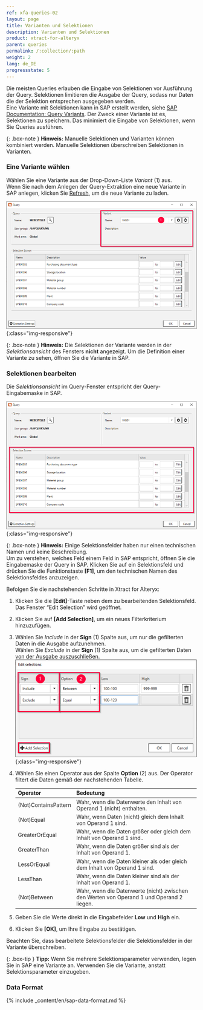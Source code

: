 ```yaml
---
ref: xfa-queries-02
layout: page
title: Varianten und Selektionen
description: Varianten und Selektionen
product: xtract-for-alteryx
parent: queries
permalink: /:collection/:path
weight: 2
lang: de_DE
progressstate: 5
---
```


Die meisten Queries erlauben die Eingabe von Selektionen vor Ausführung der Query.
Selektionen limitieren die Ausgabe der Query, sodass nur Daten die der Selektion entsprechen ausgegeben werden.<br>
Eine Variante mit Selektionen kann in SAP erstellt werden, siehe [SAP Documentation: Query Variants](https://help.sap.com/docs/SAP_NETWEAVER_750/40d2cb3a4f9249d58e9bbc95f4dbaff8/4e535406a32c4f49e10000000a42189e.html?locale=en-US). 
Der Zweck einer Variante ist es, Selektionen zu speichern. Das minimiert die Eingabe von Selektionen, wenn Sie Queries ausführen.

{: .box-note }
**Hinweis:** Manuelle Selektionen und Varianten können kombiniert werden. Manuelle Selektionen überschreiben Selektionen in Varianten.

### Eine Variante wählen
Wählen Sie eine Variante aus der Drop-Down-Liste *Variant* (1) aus. <br>
Wenn Sie nach dem Anlegen der Query-Extraktion eine neue Variante in SAP anlegen, klicken Sie [Refresh]( ![refresh](/img/content/icons/refresh.png)), um die neue Variante zu laden.

![Variants-Section](/img/content/xfa/query-variant1.png){:class="img-responsive"}

{: .box-note }
**Hinweis:** Die Selektionen der Variante werden in der *Selektionsansicht* des Fensters **nicht** angezeigt.
Um die Definition einer Variante zu sehen, öffnen Sie die Variante in SAP.

### Selektionen bearbeiten

Die *Selektionsansicht* im Query-Fenster entspricht der Query-Eingabemaske in SAP.

![Selections-Section](/img/content/xfa/query-variant2.png){:class="img-responsive"}

{: .box-note }
**Hinweis:** Einige Selektionsfelder haben nur einen technischen Namen und keine Beschreibung.  
Um zu verstehen, welches Feld einem Feld in SAP entspricht, öffnen Sie die Eingabemaske der Query in SAP. 
Klicken Sie auf ein Selektionsfeld und drücken Sie die Funktionstaste **[F1]**, um den technischen Namen des Selektionsfeldes anzuzeigen. 

Befolgen Sie die nachstehenden Schritte in Xtract for Alteryx:
1. Klicken Sie die **[Edit]**-Taste neben dem zu bearbeitenden Selektionsfeld. Das Fenster “Edit Selection” wird geöffnet.
2. Klicken Sie auf **[Add Selection]**, um ein neues Filterkriterium hinzuzufügen.
3. Wählen Sie *Include* in der **Sign** (1) Spalte aus, um nur die gefilterten Daten in die Ausgabe aufzunehmen. <br>
Wählen Sie *Exclude* in der **Sign** (1) Spalte aus, um die gefilterten Daten von der Ausgabe auszuschließen.<br>
![ODP Fields](/img/content/query/query-plant-selection.png){:class="img-responsive"}
4. Wählen Sie einen Operator aus der Spalte **Option** (2) aus. Der Operator filtert die Daten gemäß der nachstehenden Tabelle.

   | Operator   |      Bedeutung      |  
   |:---------|:------------- |
   |(Not)ContainsPattern |  Wahr, wenn die Datenwerte den Inhalt von Operand 1 (nicht) enthalten.|
   |(Not)Equal | Wahr, wenn Daten (nicht) gleich dem Inhalt von Operand 1 sind.|
   |GreaterOrEqual |  Wahr, wenn die Daten größer oder gleich dem Inhalt von Operand 1 sind..|
   |GreaterThan | Wahr, wenn die Daten größer sind als der Inhalt von Operand 1.|.|
   |LessOrEqual | Wahr, wenn die Daten kleiner als oder gleich dem Inhalt von Operand 1 sind.|
   |LessThan | Wahr, wenn die Daten kleiner sind als der Inhalt von Operand 1.|
   |(Not)Between | Wahr, wenn die Datenwerte (nicht) zwischen den Werten von Operand 1 und Operand 2 liegen. |
5. Geben Sie die Werte direkt in die Eingabefelder **Low** und **High** ein. 
6. Klicken Sie **[OK]**, um Ihre Eingabe zu bestätigen.

Beachten Sie, dass bearbeitete Selektionsfelder die Selektionsfelder in der Variante überschreiben. 

{: .box-tip }
**Tipp:** Wenn Sie mehrere Selektionsparameter verwenden, legen Sie in SAP eine Variante an. Verwenden Sie die Variante, anstatt Selektionsparameter einzugeben.

### Data Format

{% include _content/en/sap-data-format.md  %}

